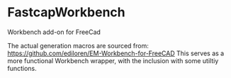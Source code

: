 # FastcapWorkbench
Workbench add-on for FreeCad

The actual generation macros are sourced from: https://github.com/ediloren/EM-Workbench-for-FreeCAD
This serves as a more functional Workbench wrapper, with the inclusion with some utiltiy functions.
